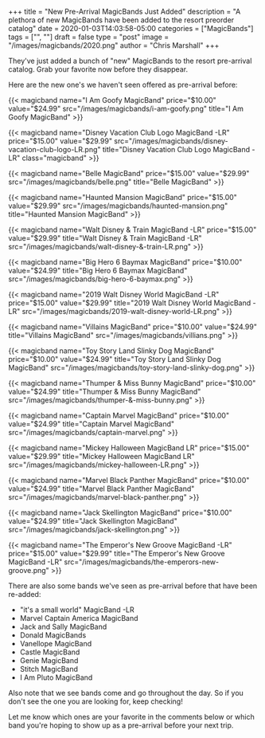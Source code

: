 +++
title = "New Pre-Arrival MagicBands Just Added"
description = "A plethora of new MagicBands have been added to the resort preorder catalog"
date = 2020-01-03T14:03:58-05:00
categories = ["MagicBands"]
tags = ["", ""]
draft = false
type = "post"
image = "/images/magicbands/2020.png"
author = "Chris Marshall"
+++

They've just added a bunch of "new" MagicBands to the resort pre-arrival catalog.
Grab your favorite now before they disappear.

<!--more-->

Here are the new one's we haven't seen offered as pre-arrival before:

{{< magicband name="I Am Goofy MagicBand" price="$10.00" value="$24.99" src="/images/magicbands/i-am-goofy.png" title="I Am Goofy MagicBand" >}}

{{< magicband name="Disney Vacation Club Logo MagicBand -LR" price="$15.00" value="$29.99" src="/images/magicbands/disney-vacation-club-logo-LR.png" title="Disney Vacation Club Logo MagicBand -LR" class="magicband" >}}

{{< magicband name="Belle MagicBand" price="$15.00" value="$29.99" src="/images/magicbands/belle.png" title="Belle MagicBand" >}}

{{< magicband name="Haunted Mansion MagicBand" price="$15.00" value="$29.99" src="/images/magicbands/haunted-mansion.png" title="Haunted Mansion MagicBand" >}}

{{< magicband name="Walt Disney & Train MagicBand -LR" price="$15.00" value="$29.99" title="Walt Disney & Train MagicBand -LR" src="/images/magicbands/walt-disney-&-train-LR.png" >}}

{{< magicband name="Big Hero 6 Baymax MagicBand" price="$10.00" value="$24.99" title="Big Hero 6 Baymax MagicBand" src="/images/magicbands/big-hero-6-baymax.png" >}}

{{< magicband name="2019 Walt Disney World MagicBand -LR" price="$15.00" value="$29.99" title="2019 Walt Disney World MagicBand -LR" src="/images/magicbands/2019-walt-disney-world-LR.png" >}}

{{< magicband name="Villains MagicBand" price="$10.00" value="$24.99" title="Villains MagicBand" src="/images/magicbands/villians.png" >}}

{{< magicband name="Toy Story Land Slinky Dog MagicBand" price="$10.00" value="$24.99" title="Toy Story Land Slinky Dog MagicBand" src="/images/magicbands/toy-story-land-slinky-dog.png" >}}

{{< magicband name="Thumper & Miss Bunny MagicBand" price="$10.00" value="$24.99" title="Thumper & Miss Bunny MagicBand" src="/images/magicbands/thumper-&-miss-bunny.png" >}}

{{< magicband name="Captain Marvel MagicBand" price="$10.00" value="$24.99" title="Captain Marvel MagicBand" src="/images/magicbands/captain-marvel.png" >}}

{{< magicband name="Mickey Halloween MagicBand LR" price="$15.00" value="$29.99" title="Mickey Halloween MagicBand LR" src="/images/magicbands/mickey-halloween-LR.png" >}}

{{< magicband name="Marvel Black Panther MagicBand" price="$10.00" value="$24.99" title="Marvel Black Panther MagicBand" src="/images/magicbands/marvel-black-panther.png" >}}

{{< magicband name="Jack Skellington MagicBand" price="$10.00" value="$24.99" title="Jack Skellington MagicBand" src="/images/magicbands/jack-skellington.png" >}}

{{< magicband name="The Emperor's New Groove MagicBand -LR" price="$15.00" value="$29.99" title="The Emperor's New Groove MagicBand -LR" src="/images/magicbands/the-emperors-new-groove.png" >}}

There are also some bands we've seen as pre-arrival before that have been re-added:

- "it's a small world" MagicBand -LR
- Marvel Captain America MagicBand
- Jack and Sally MagicBand
- Donald MagicBands
- Vanellope MagicBand
- Castle MagicBand
- Genie MagicBand
- Stitch MagicBand
- I Am Pluto MagicBand

Also note that we see bands come and go throughout the day. So if you don't see
the one you are looking for, keep checking!

Let me know which ones are your favorite in the comments below or which band
you're hoping to show up as a pre-arrival before your next trip.
